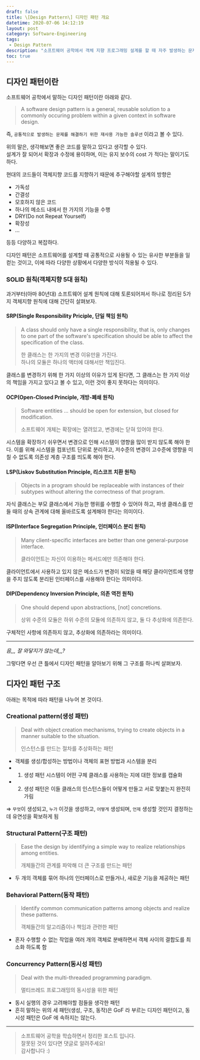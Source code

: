 ```yaml
---
draft: false
title: \[Design Pattern\] 디자인 패턴 개요
datetime: 2020-07-06 14:12:19
layout: post
category: Software-Engineering
tags: 
 - Design Pattern
description: "소프트웨어 공학에서 객체 지향 프로그래밍 설계를 할 때 자주 발생하는 문제들을 피하기 위해 사용되는 패턴인 디자인 패턴에 대해서 간략히 정리합니다."
toc: true
---
```


## 디자인 패턴이란

소프트웨어 공학에서 말하는 디자인 패턴이란 아래와 같다.  

> A software design pattern is a general, reusable solution to a commonly occuring problem within a given context in software design.

즉, `공통적으로 발생하는 문제를 해결하기 위한 재사용 가능한 솔루션` 이라고 볼 수 있다.  

위의 말은, 생각해보면 좋은 코드를 말하고 있다고 생각할 수 있다.  
설계가 잘 되어서 확장과 수정에 용이하며, 이는 유지 보수의 cost 가 적다는 말이기도 하다.  

현대의 코드들이 객체지향 코드를 지향하기 때문에 추구해야할 설계의 방향은

- 가독성
- 간결성
- 모호하지 않은 코드
- 하나의 메소드 내에서 한 가지의 기능을 수행
- DRY(Do not Repeat Yourself)
- 확장성
- ...

등등 다양하고 복잡하다.

디자인 패턴은 소프트웨어를 설계할 때 공통적으로 사용될 수 있는 유사한 부분들을 일컫는 것이고, 이에 따라 다양한 상황에서 다양한 방식이 적용될 수 있다.  

### SOLID 원칙(객체지향 5대 원칙)

과거부터(아마 80년대) 소프트웨어 설계 원칙에 대해 토론되어져서 하나로 정리된 5가지 객체지향 원칙에 대해 간단히 살펴보자.

#### SRP(Single Responsibility Priciple, 단일 책임 원칙)

> A class should only have a single responsibility, that is, only changes to one part of the software's specification should be able to affect the specification of the class.  
>
> 한 클래스는 한 가지의 변경 이유만을 가진다.  
> 하나의 모듈은 하나의 액터에 대해서만 책임진다.  

클래스를 변경하기 위해 한 가지 이상의 이유가 있게 된다면, 그 클래스는 한 가지 이상의 책임을 가지고 있다고 볼 수 있고, 이런 것이 좋지 못하다는 의미이다.

#### OCP(Open-Closed Principle, 개방-폐쇄 원칙)

> Software entities ... should be open for extension, but closed for modification.
>
> 소프트웨어 개체는 확장에는 열려있고, 변경에는 닫혀 있어야 한다.

시스템을 확장하기 쉬우면서 변경으로 인해 시스템이 영향을 많이 받지 않도록 해야 한다. 이를 위해 시스템을 컴포넌트 단위로 분리하고, 저수준의 변경이 고수준에 영향을 미칠 수 없도록 의존성 계층 구조를 띄도록 해야 한다.

#### LSP(Liskov Substitution Principle, 리스코프 치환 원칙)

> Objects in a program should be replaceable with instances of their subtypes without altering the correctness of that program.

자식 클래스는 부모 클래스에서 가능한 행위를 수행할 수 있어야 하고, 파생 클래스를 만들 때의 상속 관계에 대해 올바르도록 설계해야 한다는 의미이다.

#### ISP(Interface Segregation Principle, 인터페이스 분리 원칙)

> Many client-specific interfaces are better than one general-purpose interface.
>  
> 클라이언트는 자신이 이용하는 메서드에만 의존해야 한다.

클라이언트에서 사용하고 있지 않은 메소드가 변경이 되었을 때 해당 클라이언트에 영향을 주지 않도록 분리된 인터페이스를 사용해야 한다는 의미이다.

#### DIP(Dependency Inversion Principle, 의존 역전 원칙)

> One should depend upon abstractions, \[not\] concretions.
>  
> 상위 수준의 모듈은 하위 수준의 모듈에 의존하지 않고, 둘 다 추상화에 의존한다.  

구체적인 사항에 의존하지 않고, 추상화에 의존하라는 의미이다.

---

_음,,, 잘 와닿지가 않는데,,,?_  

그렇다면 우선 큰 틀에서 디자인 패턴을 알아보기 위해 그 구조를 하나씩 살펴보자.

## 디자인 패턴 구조

아래는 목적에 따라 패턴을 나누어 본 것이다.

### Creational pattern(생성 패턴)

> Deal with object creation mechanisms, trying to create objects in a manner suitable to the situation.
>
> 인스턴스를 만드는 절차를 추상화하는 패턴

- 객체를 생성/합성하는 방법이나 객체의 표현 방법과 시스템을 분리
- 1. 생성 패턴 시스템이 어떤 구체 클래스를 사용하는 지에 대한 정보를 캡슐화
- 2. 생성 패턴은 이들 클래스의 인스턴스들이 어떻게 만들고 서로 맞붙는지 완전히 가림

⇒ `무엇`이 생성되고, `누가` 이것을 생성하고, `어떻게` 생성되며, `언제` 생성할 것인지 결정하는데 유연성을 확보하게 됨

### Structural Pattern(구조 패턴)

> Ease the design by identifying a simple way to realize relationships among entities.  
>
> 개체들간의 관계를 파악해 더 큰 구조를 만드는 패턴

- 두 개의 객체를 묶어 하나의 인터페이스로 만들거나, 새로운 기능을 제공하는 패턴

### Behavioral Pattern(동작 패턴)

> Identify common communication patterns among objects and realize these patterns.
>
> 객체들간의 알고리즘이나 책임과 관련한 패턴

- 혼자 수행할 수 없는 작업을 여러 개의 객체로 분배하면서 객체 사이의 결합도를 최소화 하도록 함

### Concurrency Pattern(동시성 패턴)

> Deal with the multi-threaded programming paradigm.
>
> 멀티쓰레드 프로그래밍의 동시성을 위한 패턴

- 동시 실행의 경우 고려해야할 점들을 생각한 패턴
- 흔히 말하는 위의 세 패턴(생성, 구조, 동작)은 GoF 라 부르는 디자인 패턴이고, 동시성 패턴은 GoF 에 속하지는 않는다.

---

> 소프트웨어 공학을 학습하면서 정리한 포스트 입니다.  
> 잘못된 것이 있다면 댓글로 알려주세요!  
> 감사합니다 :)